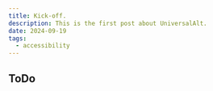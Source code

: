 ```yaml
---
title: Kick-off.
description: This is the first post about UniversalAlt.
date: 2024-09-19
tags:
  - accessibility
---
```

## ToDo
